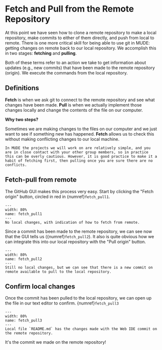 # Fetch and Pull from the Remote Repository

At this point we have seen how to clone a remote repository to make a local repository, make commits to either of them directly, and push from local to remote. There is one more critical skill for being able to use git in MUDE: getting changes on remote back to our local repository. We accomplish this in two stages: **fetching** and **pulling**.

Both of these terms refer to an action we take to get information about updates (e.g., new commits) that have been made to the remote repository (origin). We execute the commands from the local repository.

## Definitions

**Fetch** is when we ask git to connect to the remote repository and see what changes have been made. **Pull** is when we actually implement those changes locally and change the contents of the file on our computer.

**Why two steps?**

Sometimes we are making changes to the files on our computer and we just want to see if something new has happened. **Fetch** allows us to check this without making conflicting changes to our local machine.

```{note}
In MUDE the projects we will work on are relatively simple, and you are in close contact with your other group members, so in practice this can be overly cautious. However, it is good practice to make it a habit of fetching first, then pulling once you are sure there are no conflicts.
```

## Fetch-pull from remote

The GitHub GUI makes this process very easy. Start by clicking the "Fetch origin" button, circled in red in {numref}`fetch_pull1`.

```{figure} ./images/fetch_pull1.JPG
---
width: 80%
name: fetch_pull1
---
No local changes, with indication of how to fetch from remote.
```

Since a commit has been made to the remote repository, we can see now that the GUI tells us ({numref}`fetch_pull2`). It also is quite obvious how we can integrate this into our local repository with the "Pull origin" button.

```{figure} ./images/fetch_pull2.JPG
---
width: 80%
name: fetch_pull2
---
Still no local changes, but we can see that there is a new commit on remote available to pull to the local repository.
```

## Confirm local changes

Once the commit has been pulled to the local repository, we can open up the file in our text editor to confirm.
{numref}`fetch_pull3`

```{figure} ./images/fetch_pull3.JPG
---
width: 80%
name: fetch_pull3
---
Local file `README.md` has the changes made with the Web IDE commit on the remote repository.
```

It's the commit we made on the remote repository!